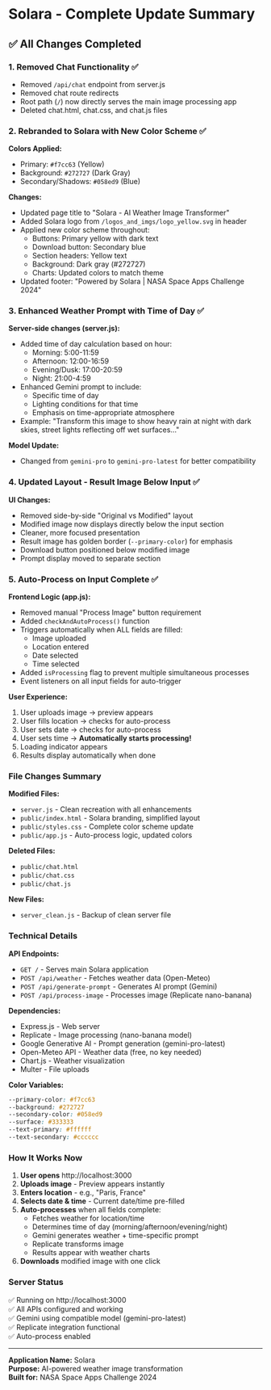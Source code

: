 # Solara - Complete Update Summary

## ✅ All Changes Completed

### 1. **Removed Chat Functionality** ✅

- Removed `/api/chat` endpoint from server.js
- Removed chat route redirects
- Root path (`/`) now directly serves the main image processing app
- Deleted chat.html, chat.css, and chat.js files

### 2. **Rebranded to Solara with New Color Scheme** ✅

**Colors Applied:**

- Primary: `#f7cc63` (Yellow)
- Background: `#272727` (Dark Gray)
- Secondary/Shadows: `#058ed9` (Blue)

**Changes:**

- Updated page title to "Solara - AI Weather Image Transformer"
- Added Solara logo from `/logos_and_imgs/logo_yellow.svg` in header
- Applied new color scheme throughout:
  - Buttons: Primary yellow with dark text
  - Download button: Secondary blue
  - Section headers: Yellow text
  - Background: Dark gray (#272727)
  - Charts: Updated colors to match theme
- Updated footer: "Powered by Solara | NASA Space Apps Challenge 2024"

### 3. **Enhanced Weather Prompt with Time of Day** ✅

**Server-side changes (server.js):**

- Added time of day calculation based on hour:
  - Morning: 5:00-11:59
  - Afternoon: 12:00-16:59
  - Evening/Dusk: 17:00-20:59
  - Night: 21:00-4:59
- Enhanced Gemini prompt to include:
  - Specific time of day
  - Lighting conditions for that time
  - Emphasis on time-appropriate atmosphere
- Example: "Transform this image to show heavy rain at night with dark skies, street lights reflecting off wet surfaces..."

**Model Update:**

- Changed from `gemini-pro` to `gemini-pro-latest` for better compatibility

### 4. **Updated Layout - Result Image Below Input** ✅

**UI Changes:**

- Removed side-by-side "Original vs Modified" layout
- Modified image now displays directly below the input section
- Cleaner, more focused presentation
- Result image has golden border (`--primary-color`) for emphasis
- Download button positioned below modified image
- Prompt display moved to separate section

### 5. **Auto-Process on Input Complete** ✅

**Frontend Logic (app.js):**

- Removed manual "Process Image" button requirement
- Added `checkAndAutoProcess()` function
- Triggers automatically when ALL fields are filled:
  - Image uploaded
  - Location entered
  - Date selected
  - Time selected
- Added `isProcessing` flag to prevent multiple simultaneous processes
- Event listeners on all input fields for auto-trigger

**User Experience:**

1. User uploads image → preview appears
2. User fills location → checks for auto-process
3. User sets date → checks for auto-process
4. User sets time → **Automatically starts processing!**
5. Loading indicator appears
6. Results display automatically when done

### File Changes Summary

**Modified Files:**

- `server.js` - Clean recreation with all enhancements
- `public/index.html` - Solara branding, simplified layout
- `public/styles.css` - Complete color scheme update
- `public/app.js` - Auto-process logic, updated colors

**Deleted Files:**

- `public/chat.html`
- `public/chat.css`
- `public/chat.js`

**New Files:**

- `server_clean.js` - Backup of clean server file

### Technical Details

**API Endpoints:**

- `GET /` - Serves main Solara application
- `POST /api/weather` - Fetches weather data (Open-Meteo)
- `POST /api/generate-prompt` - Generates AI prompt (Gemini)
- `POST /api/process-image` - Processes image (Replicate nano-banana)

**Dependencies:**

- Express.js - Web server
- Replicate - Image processing (nano-banana model)
- Google Generative AI - Prompt generation (gemini-pro-latest)
- Open-Meteo API - Weather data (free, no key needed)
- Chart.js - Weather visualization
- Multer - File uploads

**Color Variables:**

```css
--primary-color: #f7cc63
--background: #272727
--secondary-color: #058ed9
--surface: #333333
--text-primary: #ffffff
--text-secondary: #cccccc
```

### How It Works Now

1. **User opens** http://localhost:3000
2. **Uploads image** - Preview appears instantly
3. **Enters location** - e.g., "Paris, France"
4. **Selects date & time** - Current date/time pre-filled
5. **Auto-processes** when all fields complete:
   - Fetches weather for location/time
   - Determines time of day (morning/afternoon/evening/night)
   - Gemini generates weather + time-specific prompt
   - Replicate transforms image
   - Results appear with weather charts
6. **Downloads** modified image with one click

### Server Status

✅ Running on http://localhost:3000  
✅ All APIs configured and working  
✅ Gemini using compatible model (gemini-pro-latest)  
✅ Replicate integration functional  
✅ Auto-process enabled

---

**Application Name:** Solara  
**Purpose:** AI-powered weather image transformation  
**Built for:** NASA Space Apps Challenge 2024
